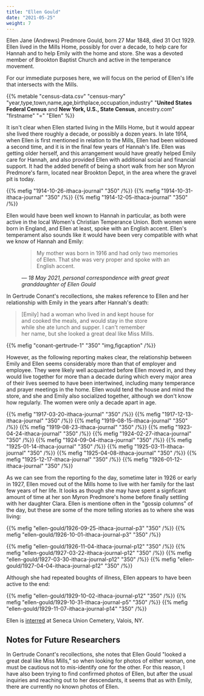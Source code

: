 ```yaml
---
title: "Ellen Gould"
date: "2021-05-25"
weight: 7
---
```


Ellen Jane (Andrews) Predmore Gould, born 27 Mar 1848, died 31 Oct 1929. Ellen lived in the Mills Home, possibly for over a decade, to help care for Hannah and to help Emily with the home and store. She was a devoted member of Brookton Baptist Church and active in the temperance movement.

<!--more-->

For our immediate purposes here, we will focus on the period of Ellen's life that intersects with the Mills.

{{% metable "census-data.csv" "census-mary" "year,type,town,name,age,birthplace,occupation,industry" "**United States Federal Census** and **New York, U.S., State Census**, ancestry.com" "firstname" "=" "Ellen" %}}

It isn't clear when Ellen started living in the Mills Home, but it would appear she lived there roughly a decade, or possibly a dozen years. In late 1914, when Ellen is first mentioned in relation to the Mills, Ellen had been widowed a second time, and it is in the final few years of Hannah's life. Ellen was getting older herself, and this arrangement would have greatly helped Emily care for Hannah, and also provided Ellen with additional social and financial support. It had the added benefit of being a short walk from her son Myron Predmore's farm, located near Brookton Depot, in the area where the gravel pit is today.

{{% mefig "1914-10-26-ithaca-journal" "350" /%}}
{{% mefig "1914-10-31-ithaca-journal" "350" /%}}
{{% mefig "1914-12-05-ithaca-journal" "350" /%}}

Ellen would have been well known to Hannah in particular, as both were active in the local Women's Christian Temperance Union. Both women were born in England, and Ellen at least, spoke with an English accent. Ellen's temperament also sounds like it would have been very compatible with what we know of Hannah and Emily:

<figure>
<blockquote>
My mother was born in 1916 and had only two memories of Ellen. That she was very proper and spoke with an English accent.
</blockquote>
<figcaption>
— <cite>18 May 2021, personal correspondence with great great granddaughter of Ellen Gould</cite>
</figcaption>
</figure>

In Gertrude Conant's recollections, she makes reference to Ellen and her relationship with Emily in the years after Hannah's death:

<blockquote style="width: 350px">[Emily] had a woman who lived in and kept house for and cooked the meals, and would stay in the store while she ate lunch and supper. I can't remember her name, but she looked a great deal like Miss Mills.</blockquote>

{{% mefig "conant-gertrude-1" "350" "img,figcaption" /%}}

However, as the following reporting makes clear, the relationship between Emily and Ellen seems considerably more than that of employer and employee. They were likely well acquainted before Ellen moved in, and they would live together for more than a decade during which every major area of their lives seemed to have been intertwined, including many temperance and prayer meetings in the home. Ellen would tend the house and mind the store, and she and Emily also socialized together, although we don't know how regularly. The women were only a decade apart in age.

{{% mefig "1917-03-20-ithaca-journal" "350" /%}}
{{% mefig "1917-12-13-ithaca-journal" "350" /%}}
{{% mefig "1919-08-15-ithaca-journal" "350" /%}}
{{% mefig "1919-08-23-ithaca-journal" "350" /%}}
{{% mefig "1923-04-24-ithaca-journal" "350" /%}}
{{% mefig "1924-02-27-ithaca-journal" "350" /%}}
{{% mefig "1924-09-04-ithaca-journal" "350" /%}}
{{% mefig "1925-01-14-ithaca-journal" "350" /%}}
{{% mefig "1925-03-11-ithaca-journal" "350" /%}}
{{% mefig "1925-04-08-ithaca-journal" "350" /%}}
{{% mefig "1925-12-17-ithaca-journal" "350" /%}}
{{% mefig "1926-01-12-ithaca-journal" "350" /%}}

As we can see from the reporting fo the day, sometime later in 1926 or early in 1927, Ellen moved out of the Mills home to live with her family for the last few years of her life. It looks as though she may have spent a signficant amount of time at her son Myron Predmore's home before finally settling with her daughter Clara. Ellen is mentione often in the "gossip columns" of the day, but these are some of the more telling stories as to where she was living:

{{% mefig "ellen-gould/1926-09-25-ithaca-journal-p3" "350" /%}}
{{% mefig "ellen-gould/1926-10-01-ithaca-journal-p3" "350" /%}}

{{% mefig "ellen-gould/1926-11-04-ithaca-journal-p12" "350" /%}}
{{% mefig "ellen-gould/1927-03-22-ithaca-journal-p12" "350" /%}}
{{% mefig "ellen-gould/1927-03-30-ithaca-journal-p12" "350" /%}}
{{% mefig "ellen-gould/1927-04-04-ithaca-journal-p12" "350" /%}}

Although she had repeated boughts of illness, Ellen appears to have been active to the end:

{{% mefig "ellen-gould/1929-10-02-ithaca-journal-p12" "350" /%}}
{{% mefig "ellen-gould/1929-10-31-ithaca-journal-p5" "350" /%}}
{{% mefig "ellen-gould/1929-11-07-ithaca-journal-p14" "350" /%}}

Ellen is [interred](https://www.findagrave.com/memorial/35944445/ellen-jane-predmore) at Seneca Union Cemetery, Valois, NY.

## Notes for Future Researchers

In Gertrude Conant's recollections, she notes that Ellen Gould "looked a great deal like Miss Mills," so when looking for photos of either woman, one must be cautious not to mis-identify one for the other. For this reason, I have also been trying to find confirmed photos of Ellen, but after the usual inquiries and reaching out to her descendants, it seems that as with Emily, there are currently no known photos of Ellen.